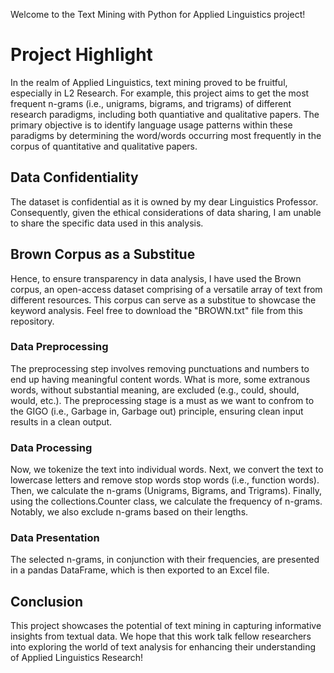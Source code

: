 Welcome to the Text Mining with Python for Applied Linguistics project!

#  Project Highlight 
In the realm of Applied Linguistics, text mining proved to be fruitful, especially in L2 Research. 
For example, this project aims to get the most frequent n-grams (i.e., unigrams, bigrams, and trigrams) of different research paradigms, including both quantiative and qualitative papers.
The primary objective is to identify language usage patterns within these paradigms by determining the word/words occurring most frequently in the corpus of quantitative and qualitative papers.
## Data Confidentiality 
The dataset is confidential as it is owned by my dear Linguistics Professor. Consequently, given the ethical considerations of data sharing, I am unable to share the specific data used in this analysis.
## Brown Corpus as a Substitue 
Hence, to ensure transparency in data analysis, I have used the Brown corpus, an open-access dataset comprising of a versatile array of text from different resources. This corpus can serve as a substitue to showcase the keyword analysis. 
Feel free to download the "BROWN.txt" file from this repository.
### Data Preprocessing
The preprocessing step involves removing punctuations and numbers to end up having meaningful content words. 
What is more, some extranous words, without substantial meaning, are excluded (e.g., could, should, would, etc.).
The preprocessing stage is a must as we want to confrom to the GIGO (i.e., Garbage in, Garbage out) principle, ensuring clean input results in a clean output.
### Data Processing 
Now, we tokenize the text into individual words.
Next, we convert the text to lowercase letters and remove stop words stop words (i.e., function words).
Then, we calculate the n-grams (Unigrams, Bigrams, and Trigrams).
Finally, using the collections.Counter class, we calculate the frequency of n-grams. Notably, we also exclude n-grams based on their lengths. 
### Data Presentation
The selected n-grams, in conjunction with their frequencies, are presented in a pandas DataFrame, which is then exported to an Excel file.
## Conclusion 
This project showcases the potential of text mining in capturing informative insights from textual data. We hope that this work talk fellow researchers into exploring the world of text analysis for enhancing their understanding of Applied Linguistics Research!


